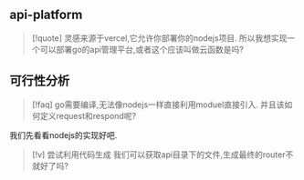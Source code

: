 

## api-platform 

>[!quote] 灵感来源于vercel,它允许你部署你的nodejs项目.
>所以我想实现一个可以部署go的api管理平台,或者这个应该叫做云函数是吗? 


## 可行性分析 

>[!faq] go需要编译,无法像nodejs一样直接利用moduel直接引入. 
>并且该如何定义request和respond呢? 


我们先看看nodejs的实现好吧. 


>[!v] 尝试利用代码生成
>我们可以获取api目录下的文件,生成最终的router不就好了吗? 

